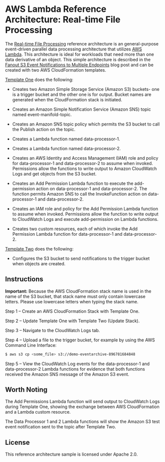 # AWS Lambda Reference Architecture: Real-time File Processing

The [Real-time File Processing](https://s3.amazonaws.com/awslambda-reference-architectures/file-processing/lambda-refarch-fileprocessing.pdf) reference architecture is an general-purpose event-driven parallel data processing architecture that utilizes [AWS Lambda](https://aws.amazon.com/lambda). This architecture is ideal for workloads that need more than one data derivative of an object. This simple architecture is described in the [Fanout S3 Event Notifications to Multiple Endpoints](https://aws.amazon.com/blogs/compute/fanout-s3-event-notifications-to-multiple-endpoints/) blog post and can be created with two AWS CloudFormation templates.

[Template One](https://s3.amazonaws.com/awslambda-reference-architectures/file-processing/lambda_file_processing.template)
does the following:

-   Creates two Amazon Simple Storage Service (Amazon S3) buckets- one is a trigger bucket and the other one is for output.  Bucket names are generated when the CloudFormation stack is initiated.

-   Creates an Amazon Simple Notification Service (Amazon SNS) topic named event-manifold-topic.

-   Creates an Amazon SNS topic policy which permits the S3 bucket to call the
    Publish action on the topic.

-   Creates a Lambda function named data-processor-1.

-   Creates a Lambda function named data-processor-2.

-   Creates an AWS Identity and Access Management (IAM) role and policy for data-processor-1 and data-processor-2 to assume when invoked. Permissions allow the
    functions to write output to Amazon CloudWatch Logs and get objects from
    the S3 bucket.

-   Creates an Add Permission Lambda function to execute the
    add-permission action on data-processor-1 and data-processor-2.
    The function permits Amazon SNS to call the InvokeFunction action on
    data-processor-1 and data-processor-2.

-   Creates an IAM role and policy for the Add Permission Lambda
    function to assume when invoked. Permissions allow the function to
    write output to CloudWatch Logs and execute add-permission on
    Lambda functions.

-   Creates two custom resources, each of which invoke the Add
    Permission Lambda function for data-processor-1 and data-processor-2.

[Template Two](https://s3.amazonaws.com/awslambda-reference-architectures/file-processing/lambda_file_processing_update.template)
does the following:

-   Configures the S3 bucket to send notifications to the trigger bucket when objects are created.

## Instructions

**Important:** Because the AWS CloudFormation stack name is used in the name of
the S3 bucket, that stack name must only contain lowercase letters. Please use
lowercase letters when typing the stack name.

Step 1 – Create an AWS CloudFormation Stack with Template One.

Step 2 – Update Template One with Template Two (Update Stack).

Step 3 – Navigate to the CloudWatch Logs tab.

Step 4 – Upload a file to the trigger bucket, for example by using the AWS
Command Line Interface:

```bash
$ aws s3 cp <some_file> s3://demo-eventarchive-896781684848
```

Step 5 – View the CloudWatch Log events for the data-processor-1 and
data-processor-2 Lambda functions for evidence that both functions
received the Amazon SNS message of the Amazon S3 event.

## Worth Noting

The Add Permissions Lambda function will send output to CloudWatch Logs
during Template One, showing the exchange between AWS CloudFormation and a
Lambda custom resource.

The Data Processor 1 and 2 Lambda functions will show the Amazon S3 test event
notification sent to the topic after Template Two.

## License

This reference architecture sample is licensed under Apache 2.0.
